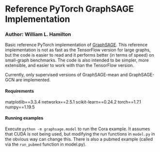 # Reference PyTorch GraphSAGE Implementation
### Author: William L. Hamilton


Basic reference PyTorch implementation of [GraphSAGE](https://github.com/williamleif/GraphSAGE).
This reference implementation is not as fast as the TensorFlow version for large graphs, but the code is easier to read and it performs better (in terms of speed) on small-graph benchmarks.
The code is also intended to be simpler, more extensible, and easier to work with than the TensorFlow version.

Currently, only supervised versions of GraphSAGE-mean and GraphSAGE-GCN are implemented. 

#### Requirements

matplotlib==3.3.4
networkx==2.5.1
scikit-learn==0.24.2
torch==1.7.1
numpy==1.19.5

#### Running examples

Execute `python -m graphsage.model` to run the Cora example.
It assumes that CUDA is not being used, but modifying the run functions in `model.py` in the obvious way can change this.
There is also a pubmed example (called via the `run_pubmed` function in model.py).
